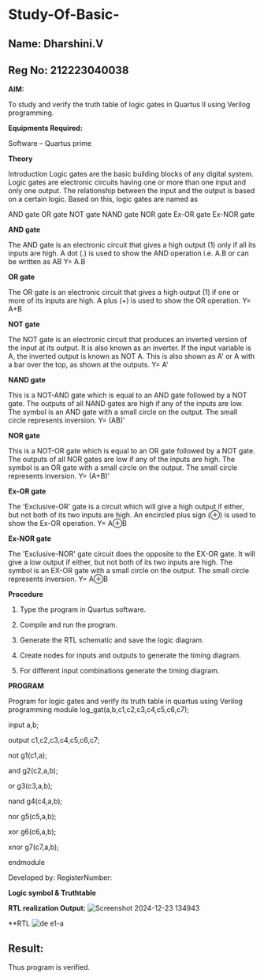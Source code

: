 # Study-Of-Basic-
## Name: Dharshini.V
## Reg No: 212223040038

**AIM:** 

To study and verify the truth table of logic gates in Quartus II using Verilog programming.

**Equipments Required:**

Software – Quartus prime 

**Theory**

Introduction Logic gates are the basic building blocks of any digital system. Logic gates are electronic circuits having one or more than one input and only one output. The relationship between the input and the output is based on a certain logic. Based on this, logic gates are named as

AND gate OR gate NOT gate NAND gate NOR gate Ex-OR gate Ex-NOR gate

**AND gate**

The AND gate is an electronic circuit that gives a high output (1) only if all its inputs are high. A dot (.) is used to show the AND operation i.e. A.B or can be written as AB
Y= A.B

**OR gate** 

The OR gate is an electronic circuit that gives a high output (1) if one or more of its inputs are high. A plus (+) is used to show the OR operation.
Y= A+B

**NOT gate**

The NOT gate is an electronic circuit that produces an inverted version of the input at its output. It is also known as an inverter. If the input variable is A, the inverted output is known as NOT A. This is also shown as A' or A with a bar over the top, as shown at the outputs.
Y= A'

**NAND gate**

This is a NOT-AND gate which is equal to an AND gate followed by a NOT gate. The outputs of all NAND gates are high if any of the inputs are low. The symbol is an AND gate with a small circle on the output. The small circle represents inversion.
Y= (AB)’

**NOR gate**

This is a NOT-OR gate which is equal to an OR gate followed by a NOT gate. The outputs of all NOR gates are low if any of the inputs are high. The symbol is an OR gate with a small circle on the output. The small circle represents inversion.
Y= (A+B)’

**Ex-OR gate**

The 'Exclusive-OR' gate is a circuit which will give a high output if either, but not both of its two inputs are high. An encircled plus sign (⊕) is used to show the Ex-OR operation.
Y= A⊕B

**Ex-NOR gate**

The 'Exclusive-NOR' gate circuit does the opposite to the EX-OR gate. It will give a low output if either, but not both of its two inputs are high. The symbol is an EX-OR gate with a small circle on the output. The small circle represents inversion.
Y= A⊕B

**Procedure** 

1.	Type the program in Quartus software.

2.	Compile and run the program.

3.	Generate the RTL schematic and save the logic diagram.

4.	Create nodes for inputs and outputs to generate the timing diagram.

5.	For different input combinations generate the timing diagram.


**PROGRAM**


Program for logic gates and verify its truth table in quartus using Verilog programming
module log_gat(a,b,c1,c2,c3,c4,c5,c6,c7);

input a,b;

output c1,c2,c3,c4,c5,c6,c7;

not g1(c1,a);

and g2(c2,a,b);

or g3(c3,a,b);

nand g4(c4,a,b);

nor g5(c5,a,b);

xor g6(c6,a,b);

xnor g7(c7,a,b);

endmodule


 Developed by: RegisterNumber: 
 
**Logic symbol & Truthtable**


**RTL realization Output:** 
![Screenshot 2024-12-23 134943](https://github.com/user-attachments/assets/dd97a1e2-c6e7-48fe-9a77-371ed7dd46aa)


**RTL
![de e1-a](https://github.com/user-attachments/assets/7f221108-d2d5-4ebf-bf59-0e46f1d303a6)



## Result:
Thus program is verified.


